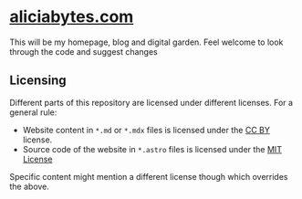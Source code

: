 # [aliciabytes.com](https://aliciabytes.com)

This will be my homepage, blog and digital garden.
Feel welcome to look through the code and suggest changes

## Licensing

Different parts of this repository are licensed under different licenses. For a general rule:

- Website content in `*.md` or `*.mdx` files is licensed under the [CC BY](https://creativecommons.org/licenses/by/4.0/) license.
- Source code of the website in `*.astro` files is licensed under the [MIT License](https://spdx.org/licenses/MIT.html)

Specific content might mention a different license though which overrides the above.

